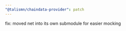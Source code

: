 ```yaml
---
"@talismn/chaindata-provider": patch
---
```


fix: moved net into its own submodule for easier mocking
